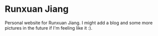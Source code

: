 # Runxuan Jiang
Personal website for Runxuan Jiang. I might add a blog and some more pictures in the future if I'm feeling like it :).